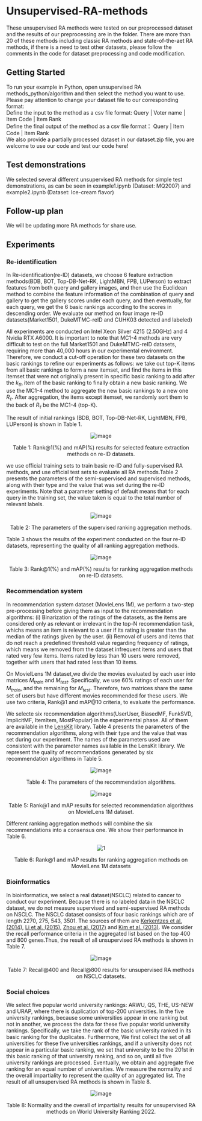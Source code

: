 # Unsupervised-RA-methods
These unsupervised RA methods were tested on our preprocessed dataset and the results of our preprocessing are in the folder. There are more than 20 of these methods including classic RA methods and state-of-the-aet RA methods, if there is a need to test other datasets, please follow the comments in the code for dataset preprocessing and code modification.

## Getting Started
To run your example in Python, open unsupervised RA methods_python/algorithm and then select the method you want to use. Please pay attention to change your dataset file to our corresponding format:  
Define the input to the method as a csv file format: Query | Voter name | Item Code | Item Rank  
Define the final output of the method as a csv file format： Query | Item Code | Item Rank  
We also provide a partially processed dataset in our dataset.zip file, you are welcome to use our code and test our code here!

## Test demonstrations
We selected several different unsupervised RA methods for simple test demonstrations, as can be seen in example1.ipynb (Dataset: MQ2007) and example2.ipynb (Dataset: Ice-cream flavor)

## Follow-up plan
We will be updating more RA methods for share use.

## Experiments

### Re-identification

In Re-identification(re-ID) datasets, we choose 6 feature extraction methods(BDB, BOT, Top-DB-Net-RK, LightMBN, FPB, LUPerson) to extract features from both query and gallery images, and then use the Euclidean method to combine the feature information of the combination of query and gallery to get the gallery scores under each query, and then eventually, for each query, we get the 6 basic rankings according to the scores in descending order. We evaluate our method on four image re-ID datasets(Market1501, DukeMTMC-reID and CUHK03 detected and labeled)

All experiments are conducted on Intel Xeon Silver 4215 (2.50GHz) and 4 Nvidia RTX A6000. It is important to note that MC1-4 methods are very difficult to test on the full Market1501 and DukeMTMC-reID datasets, requiring more than 40,000 hours in our experimental environment. Therefore, we conduct a cut-off operation for these two datasets on the basic rankings to refine our experiments as follows: we take out top-K items from all basic rankings to form a new itemset, and find the items in this itemset that were not originally present in specific basic ranking to add after the $k_{th}$ item of the basic ranking to finally obtain a new basic ranking. We use the MC1-4 method to aggregate the new basic rankings to a new one $R_{\tau}$. After aggregation, the items except itemset, we randomly sort them to the back of $R_{\tau}$ be the MC1-4 (top-K).

The result of initial rankings (BDB, BOT, Top-DB-Net-RK, LightMBN, FPB, LUPerson) is shown in Table 1.

<div align="center">
  
![image](https://github.com/nercms-mmap/RankAggregation-Lib/assets/121333364/7a8e9a23-d9dc-4262-a7a0-bc962fc3081b)

Table 1: Rank@1(%) and mAP(%) results for selected feature extraction methods on re-ID datasets.
</div>

we use official training sets to train basic re-ID and fully-supervised RA methods, and use official test sets to evaluate all RA methods.Table 2 presents the parameters of the semi-supervised and supervised methods, along with their type and the value that was set during the re-ID experiments. Note that a parameter setting of default means that for each query in the training set, the value taken is equal to the total number of relevant labels.
<div align="center">
  
![image](https://github.com/nercms-mmap/RankAggregation-Lib/assets/121333364/378eb7ed-bde0-434a-a76c-30fd245f2ff9)

Table 2: The parameters of the supervised ranking aggregation methods.
</div>

Table 3 shows the results of the experiment conducted on the four re-ID datasets, representing the quality of all ranking aggregation methods.

<div align="center">

![image](https://github.com/nercms-mmap/RankAggregation-Lib/assets/121333364/893b5265-2e48-4187-b043-23e2f163b0ea)

Table 3: Rank@1(%) and mAP(%) results for ranking aggregation methods on re-ID datasets.
</div>

### Recommendation system

In recommendation system dataset (MovieLens 1M), we perform a two-step pre-processing before giving them as input to the recommendation algorithms: (i) Binarization of the ratings of the datasets, as the items are considered only as relevant or irrelevant in the top-N recommendation task, whichs means an item is relevant to a user if its rating is greater than the median of the ratings given by the user. (ii) Removal of users and items that do not reach a predefined threshold value regarding frequency of ratings, which means we removed from the dataset infrequent items and users that rated very few items. Items rated by less than 10 users were removed, together with users that had rated less than 10 items.

On MovielLens 1M dataset,we divide the movies evaluated by each user into matrices $M_{train}$ and $M_{test}$. Specifically, we use 60% ratings of each user for $M_{train}$, and the remaining for $M_{test}$. Therefore, two matrices share the same set of users but have different movies recommended for these users. We use two criteria, Rank@1 and mAP@10 criteria, to evaluate the performance.

We selecte six recommendation algorithms(UserUser, BiasedMF, FunkSVD, ImplicitMF, ItemItem, MostPopular) in the experimental phase. All of them are available in the [LensKit](https://github.com/lenskit/lkpy) library. Table 4 presents the parameters of the recommendation algorithms, along with their type and the value that was set during our experiment. The names of the parameters used are consistent with the parameter names available in the LensKit library. We represent the quality of recommendations generated by six recommendation algorithms in Table 5.

<div align="center">

![image](https://github.com/nercms-mmap/RankAggregation-Lib/assets/121333364/a5f07c8c-369b-4ce9-9e26-8e3ccdd268da)

Table 4: The parameters of the recommendation algorithms.

![image](https://github.com/nercms-mmap/RankAggregation-Lib/assets/121333364/b83a0e03-78a2-4e24-9c95-9450dedb0043)

Table 5: Rank@1 and mAP results for selected recommendation algorithms on MovielLens 1M dataset.
</div>

Different ranking aggregation methods will combine the six recommendations into a consensus one. We show their performance in Table 6.

<div align="center">

![1](https://github.com/nercms-mmap/RankAggregation-Lib/assets/121333364/f6a3655e-1f23-4726-883d-d67a82013523)

Table 6: Rank@1 and mAP results for ranking aggregation methods on MovielLens 1M datasets
</div>

### Bioinformatics

In bioinformatics, we select a real dataset(NSCLC) related to cancer to conduct our experiment. Because there is no labeled data in the NSCLC dataset, we do not measure supervised and semi-supervised RA methods on NSCLC. The NSCLC dataset consists of four basic rankings which are of length 2270, 275, 543, 3501. The sources of them are [Kerkentzes et al. (2014)](https://www.ncbi.nlm.nih.gov/pmc/articles/PMC4178426/), [Li et al. (2015)](https://pubmed.ncbi.nlm.nih.gov/26081616/), [Zhou et al. (2017)](https://www.nature.com/articles/onc2016242) and [Kim et al. (2013)](https://journals.plos.org/plosone/article?id=10.1371/journal.pone.0055596). We consider the recall performance criteria in the aggregated list based on the top 400 and 800 genes.Thus, the result of all unsupervised RA methods is shown in Table 7.

<div align="center">

![image](https://github.com/nercms-mmap/RankAggregation-Lib/assets/121333364/b511bdb8-c90e-4bf9-81d2-5dd16e7ef0f0)

Table 7: Recall@400 and Recall@800 results for unsupervised RA methods on NSCLC datasets.
</div>

###  Social choices

We select five popular world university rankings: ARWU, QS, THE, US-NEW and URAP, where there is duplication of top-200 universities. In the five university rankings, because some universities appear in one ranking but not in another, we process the data for these five popular world university rankings. Specifically, we take the rank of the basic university ranked in its basic ranking for the duplicates. Furthermore, We first collect the set of all universities for these five universities rankings, and if a university does not appear in a particular basic ranking, we set that university to be the 201st in this basic ranking of that university ranking, and so on, until all five university rankings are processed. Eventually, we obtain and aggregate five ranking for an equal number of universities. We measure the normality and the overall impartiality to represent the quality of an aggregated list. The result of all unsupervised RA methods is shown in Table 8.

<div align="center">

![image](https://github.com/nercms-mmap/RankAggregation-Lib/assets/121333364/d5471b42-cfb7-4598-9c55-7ce6491b660d)

Table 8: Normality and the overall of impartiality results for unsupervised RA methods on World University Ranking 2022.
</div>

